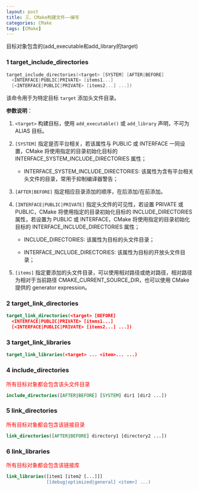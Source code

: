```yaml
---
layout: post
title: 三、CMake构建文件——编写
categories: CMake
tags: [CMake]
---
```


目标对象包含的(add_executable和add_library的target)

### 1 target_include_directories

```c
target_include_directories(<target> [SYSTEM] [AFTER|BEFORE]
  <INTERFACE|PUBLIC|PRIVATE> [items1...]
  [<INTERFACE|PUBLIC|PRIVATE> [items2...] ...])
```

该命令用于为特定目标 `target` 添加头文件目录。

**参数说明**：

1. `<target>` 构建目标，使用 `add_executable()` 或 `add_library` 声明，不可为 ALIAS 目标。

2. `[SYSTEM]` 指定是否平台相关，若该属性与 PUBLIC 或 INTERFACE 一同设置，CMake 将使用指定的目录初始化目标的 INTERFACE_SYSTEM_INCLUDE_DIRECTORIES 属性；
   
    - INTERFACE_SYSTEM_INCLUDE_DIRECTORIES: 该属性为含有平台相关头文件的目录，常用于抑制编译器警告；

3. `[AFTER|BEFORE]` 指定相应目录添加的顺序，在后添加/在前添加。

4. `[INTERFACE|PUBLIC|PRIVATE]` 指定头文件的可见性，若设置 PRIVATE 或 PUBLIC，CMake 将使用指定的目录初始化目标的 INCLUDE_DIRECTORIES 属性，若设置为 PUBLIC 或 INTERFACE，CMake 将使用指定的目录初始化目标的 INTERFACE_INCLUDE_DIRECTORIES 属性；
   
    - INCLUDE_DIRECTORIES: 该属性为目标的头文件目录；
    
    - INTERFACE_INCLUDE_DIRECTORIES: 该属性为目标的开放头文件目录；

5. `[items]` 指定要添加的头文件目录，可以使用相对路径或绝对路径，相对路径为相对于当前路径 CMAKE_CURRENT_SOURCE_DIR，也可以使用 CMake 提供的 generator expression。

### 2 target_link_directories

```cmake
target_link_directories(<target> [BEFORE]
  <INTERFACE|PUBLIC|PRIVATE> [items1...]
  [<INTERFACE|PUBLIC|PRIVATE> [items2...] ...])
```

### 3 target_link_libraries

```cmake
target_link_libraries(<target> ... <item>... ...)
```

### 4 include_directories

<font color="red">所有目标对象都会包含该头文件目录</font>

```cmake
include_directories([AFTER|BEFORE] [SYSTEM] dir1 [dir2 ...])
```

### 5 link_directories

<font color="red">所有目标对象都会包含该链接目录</font>

```cmake
link_directories([AFTER|BEFORE] directory1 [directory2 ...])
```

### 6 link_libraries

<font color="red">所有目标对象都会包含该链接库</font>

```cmake
link_libraries([item1 [item2 [...]]]
               [[debug|optimized|general] <item>] ...)
```

